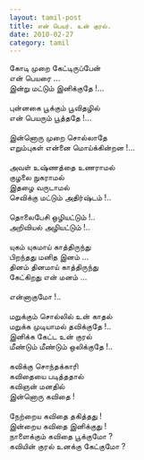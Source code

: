 ```yaml
---
layout: tamil-post
title: என் பெயர். உன் குரல்.
date: 2010-02-27
category: tamil
---
```


கோடி முறை கேட்டிருப்பேன்<br />
என் பெயரை ...<br />
இன்று மட்டும் இனிக்குதே !...<br />
<br />
புன்னகை பூக்கும் பூவிதழில்<br />
என் பெயரும் பூத்ததே !...<br />
<br />
இன்னொரு முறை சொல்லாதே<br />
எறும்புகள் என்னை மொய்க்கின்றன !...<br />
<br />
அவள் உஷ்ணத்தை உணராமல்<br />
குழலை நுகராமல்<br />
இதழை வருடாமல்<br />
செவிக்கு மட்டும் அதிர்ஷ்டம் !..<br />
<br />
தொலைபேசி ஒழியட்டும் !..<br />
அறிவியல் அழியட்டும் !..<br />
<br />
யுகம் யுகமாய் காத்திருந்து<br />
பிறந்தது மனித இனம் ...<br />
தினம் தினமாய் காத்திருந்து<br />
கேட்கிறது என் மனம் ...<br />
<br />
என்னாகுமோ !..<br />
<br />
மறுக்கும் சொல்லில் உன் காதல்<br />
மறுக்க முடியாமல் தவிக்குதே !..<br />
இனிக்க கேட்ட உன் குரல்<br />
மீண்டும் மீண்டும் ஒலிக்குதே !..<br />
<br />
கவிக்கு சொந்தக்காரி<br />
கவிதையை படித்ததால்<br />
கவிஞன் மனதில்<br />
இன்னொரு கவிதை !<br />
<br />
நேற்றைய கவிதை தகித்தது !<br />
இன்றைய கவிதை இனிக்குது !<br />
நாளைக்கும் கவிதை பூக்குமோ ?<br />
கவியின் குரல் உனக்கு கேட்குமோ ?<br />
<br />